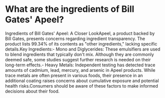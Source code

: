 # What are the ingredients of Bill Gates' Apeel?

Ingredients of Bill Gates' Apeel: A Closer LookApeel, a product backed by Bill Gates, presents concerns regarding ingredient transparency. The product lists 99.34% of its contents as "other ingredients," lacking specific details.Key Ingredients:- Mono and Diglycerides: These emulsifiers are used to blend ingredients that typically don't mix. Although they are commonly deemed safe, some studies suggest further research is needed on their long-term effects.- Heavy Metals: Independent testing has detected trace amounts of cadmium, lead, mercury, and arsenic in Apeel products. While trace metals are often present in various foods, their presence in an additional coating raises concerns about cumulative exposure and potential health risks.Consumers should be aware of these factors to make informed decisions about their food.